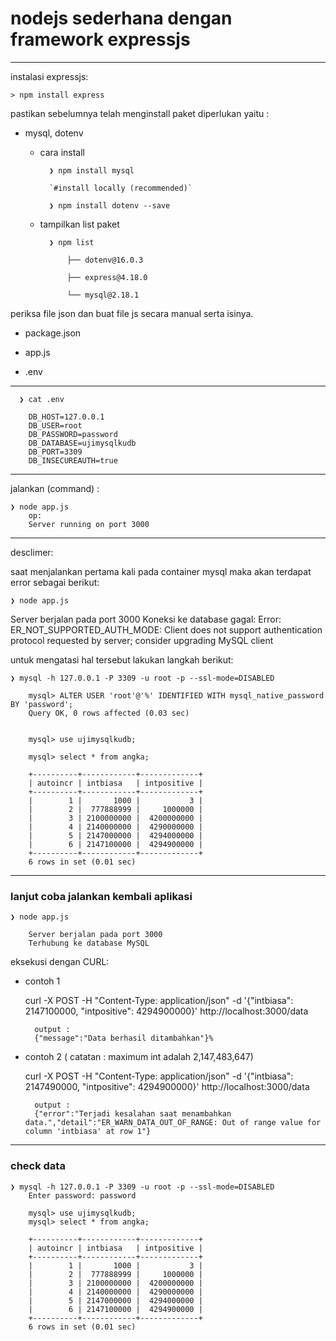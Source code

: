 # nodejs sederhana dengan framework expressjs #

---


instalasi expressjs:

    > npm install express



pastikan sebelumnya telah menginstall paket diperlukan yaitu :

- mysql, dotenv


    - cara install

            ❯ npm install mysql

            `#install locally (recommended)`

            ❯ npm install dotenv --save


    - tampilkan list paket
    
            ❯ npm list
        
                ├── dotenv@16.0.3
    
                ├── express@4.18.0
            
                └── mysql@2.18.1



periksa file json dan buat file js secara manual serta isinya.

- package.json

- app.js

- .env

---

      ❯ cat .env

        DB_HOST=127.0.0.1
        DB_USER=root
        DB_PASSWORD=password
        DB_DATABASE=ujimysqlkudb
        DB_PORT=3309
        DB_INSECUREAUTH=true
        
---


jalankan (command) :

    ❯ node app.js
        op:
        Server running on port 3000


---


desclimer:

saat menjalankan pertama kali pada container mysql maka akan terdapat error sebagai berikut:

    ❯ node app.js


Server berjalan pada port 3000
Koneksi ke database gagal:  Error: ER_NOT_SUPPORTED_AUTH_MODE: Client does not support authentication protocol requested by server; consider upgrading MySQL client

untuk mengatasi hal tersebut lakukan langkah berikut:


    ❯ mysql -h 127.0.0.1 -P 3309 -u root -p --ssl-mode=DISABLED
    
        mysql> ALTER USER 'root'@'%' IDENTIFIED WITH mysql_native_password BY 'password';
        Query OK, 0 rows affected (0.03 sec)


        mysql> use ujimysqlkudb;
        
        mysql> select * from angka;
        
        +----------+------------+-------------+
        | autoincr | intbiasa   | intpositive |
        +----------+------------+-------------+
        |        1 |       1000 |           3 |
        |        2 |  777888999 |     1000000 |
        |        3 | 2100000000 |  4200000000 |
        |        4 | 2140000000 |  4290000000 |
        |        5 | 2147000000 |  4294000000 |
        |        6 | 2147100000 |  4294900000 |
        +----------+------------+-------------+
        6 rows in set (0.01 sec)


---

### lanjut coba jalankan kembali aplikasi

    ❯ node app.js

        Server berjalan pada port 3000
        Terhubung ke database MySQL

eksekusi dengan CURL:
- contoh 1

    curl -X POST -H "Content-Type: application/json" -d '{"intbiasa": 2147100000, "intpositive": 4294900000}' http://localhost:3000/data

        output :
        {"message":"Data berhasil ditambahkan"}%

- contoh 2 ( catatan : maximum int adalah 2,147,483,647)
  
    curl -X POST -H "Content-Type: application/json" -d '{"intbiasa": 2147490000, "intpositive": 4294900000}' http://localhost:3000/data

        output :
        {"error":"Terjadi kesalahan saat menambahkan data.","detail":"ER_WARN_DATA_OUT_OF_RANGE: Out of range value for column 'intbiasa' at row 1"}


---


### check data

    ❯ mysql -h 127.0.0.1 -P 3309 -u root -p --ssl-mode=DISABLED
        Enter password: password

        mysql> use ujimysqlkudb;
        mysql> select * from angka;

        +----------+------------+-------------+
        | autoincr | intbiasa   | intpositive |
        +----------+------------+-------------+
        |        1 |       1000 |           3 |
        |        2 |  777888999 |     1000000 |
        |        3 | 2100000000 |  4200000000 |
        |        4 | 2140000000 |  4290000000 |
        |        5 | 2147000000 |  4294000000 |
        |        6 | 2147100000 |  4294900000 |
        +----------+------------+-------------+
        6 rows in set (0.01 sec)
